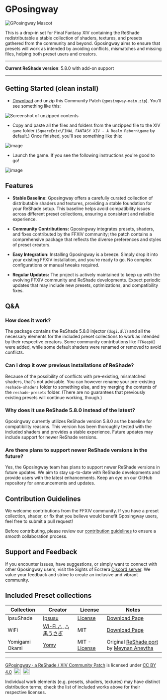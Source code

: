 # GPosingway

![GPosingway Mascot](https://github.com/gposingway/gposingway/assets/18711130/c919c030-dff2-47e8-905d-f52d098aaa45)

This is a drop-in set for Final Fantasy XIV containing the ReShade redistributable a stable collection of shaders, textures, and presets gathered from the community and beyond. Gposingway aims to ensure that presets will work as intended by avoiding conflicts, mismatches and missing files, helping both preset users and creators.

---

**Current ReShade version**: 5.8.0 with add-on support

---

## Getting Started (clean install)

- [Download](https://github.com/gposingway/gposingway/archive/refs/heads/main.zip) and unzip this Community Patch (`gposingway-main.zip`). You'll see something like this:

![Screenshot of unzipped contents](https://github.com/gposingway/gposingway/assets/18711130/5fc2c3ba-7a64-4443-b048-961dd367dd91)

- Copy and paste all the files and folders from the unzipped file to the XIV `game` folder (`SquareEnix\FINAL FANTASY XIV - A Realm Reborn\game` by default.) Once finished, you'll see something like this:

![image](https://github.com/gposingway/gposingway/assets/18711130/c55110f0-deb1-446c-b869-7c7c4c639c61)

- Launch the game. If you see the following instructions you're good to go!

![image](https://github.com/gposingway/gposingway/assets/18711130/65ef0e5f-f49e-4903-9105-acd9bb9c41e9)

## Features

- **Stable Baseline:** Gposingway offers a carefully curated collection of distributable shaders and textures, providing a stable foundation for your ReShade setup. This baseline helps avoid compatibility issues across different preset collections, ensuring a consistent and reliable experience.

- **Community Contributions:** Gposingway integrates presets, shaders, and fixes contributed by the FFXIV community; the patch contains a comprehensive package that reflects the diverse preferences and styles of preset creators.

- **Easy Integration:** Installing Gposingway is a breeze. Simply drop it into your existing FFXIV installation, and you're ready to go. No complex configurations or manual tweaks required.

- **Regular Updates:** The project is actively maintained to keep up with the evolving FFXIV community and ReShade developments. Expect periodic updates that may include new presets, optimizations, and compatibility fixes.

## Q&A

### How does it work?

The package contains the ReShade 5.8.0 injector (`dxgi.dll`) and all the necessary elements for the included preset collections to work as intended by their respective creators. Some community contributions like `FFKeepUI` were added, while some default shaders were renamed or removed to avoid conflicts.

### Can I drop it over previous installations of ReShade?

Because of the possibility of conflicts with pre-existing, mismatched shaders, that's not advisable. You can however rename your pre-existing `reshade-shaders` folder to something else, and try merging the contents of the `reshade-presets` folder. (There are no guarantees that previously existing presets will continue working, though.)

### Why does it use ReShade 5.8.0 instead of the latest?

Gposingway currently utilizes ReShade version 5.8.0 as the baseline for compatibility reasons. This version has been thoroughly tested with the included shaders and provides a stable experience. Future updates may include support for newer ReShade versions.

### Are there plans to support newer ReShade versions in the future?

Yes, the Gposingway team has plans to support newer ReShade versions in future updates. We aim to stay up-to-date with ReShade developments and provide users with the latest enhancements. Keep an eye on our GitHub repository for announcements and updates.

## Contribution Guidelines

We welcome contributions from the FFXIV community. If you have a preset collection, shader, or fix that you believe would benefit Gposingway users, feel free to submit a pull request!

Before contributing, please review our [contribution guidelines](CONTRIBUTING.md) to ensure a smooth collaboration process.

## Support and Feedback

If you encounter issues, have suggestions, or simply want to connect with other Gposingway users, visit the Sights of Eorzera [Discord server]([https://discord.gg/gposingway](https://discord.com/servers/sights-of-eorzea-1124828911700811957)). We value your feedback and strive to create an inclusive and vibrant community.

## Included Preset collections

| Collection | Creator | License | Notes |
| --- | --- | --- | --- |
| IpsuShade | [Ipsusu](https://twitter.com/ipsusu) | [License](https://github.com/ipsusu/IpsuShade/blob/master/LICENSE.md) | [Download Page](https://github.com/ipsusu/IpsuShade)  |
| WiFi | [Wi-Fi ₍ᐢ.ˬ.ᐢ₎ 黒うさぎ](https://twitter.com/wifi_photospire) | MIT | [Download Page](https://potatoworshiper.wixsite.com/jagaimo-no-sekai/wifi-presets)  |
| Yomigami Okami | [Yomy](https://twitter.com/Yomigammy) | MIT - [License](https://github.com/MeynanAneytha/YomigamiOkami-reshade-shaders/blob/main/LICENSE) | Original [ReShade port](https://github.com/MeynanAneytha/YomigamiOkami-reshade-shaders#yomigamiokami-reshade-560-port) by [Meynan Aneytha](https://twitter.com/meynan_ffxiv) |
---

[GPosingway · a ReShade / XIV Community Patch](https://github.com/gposingway/gposingway/tree/main) is licensed under [CC BY 4.0](http://creativecommons.org/licenses/by/4.0/?ref=chooser-v1) 
<img style="height:22px!important;margin-left:3px;vertical-align:text-bottom;" src="https://mirrors.creativecommons.org/presskit/icons/cc.svg?ref=chooser-v1">
<img style="height:22px!important;margin-left:3px;vertical-align:text-bottom;" src="https://mirrors.creativecommons.org/presskit/icons/by.svg?ref=chooser-v1">

Individual work elements (e.g. presets, shaders, textures) may have distinct distribution terms; check the list of included works above for their respective licenses.

